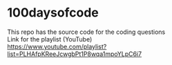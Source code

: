 # 100daysofcode
This repo has the source code for the coding questions <br>
Link for the playlist (YouTube) <br>
https://www.youtube.com/playlist?list=PLHAfpKReeJcwgbPt1P8wqa1mpoYLpC6i7
